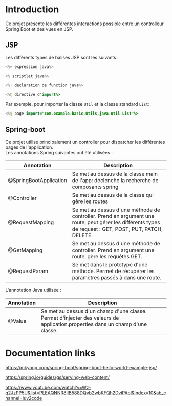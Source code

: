 # Introduction

Ce projet présente les différentes interactions possible entre un controlleur
Spring Boot et des vues en JSP.

## JSP

Les différents types de balises JSP sont les suivants :

```java
<%= expression java%>
```

```java
<% scriptlet java%>
```

```java
<%! declaration de function java%>
```

```java
<%@ directive d'import%>
```

Par exemple, pour importer la classe `Util` et la classe standard `List`:

```java
<%@ page import="com.example.basic.Utils,java.util.List"%>
```

## Spring-boot

Ce projet utilise principalement un controller pour dispatcher les différentes
pages de l'application.  
Les annotations Spring suivantes ont été utilisées :

| Annotation             | Description   |
| ---------------------- | ------------- |
| @SpringBootApplication | Se met au dessus de la classe main de l'app: déclenche la recherche de composants spring |
| @Controller | Se met au dessus de la classe qui gère les routes |
| @RequestMapping | Se met au dessus d'une méthode de controller. Prend en argument une route, peut gérer les différents types de request : GET, POST, PUT, PATCH, DELETE. |
| @GetMapping | Se met au dessus d'une méthode de controller. Prend en argument une route, gère les requêtes GET. |
| @RequestParam | Se met dans le prototype d'une méthode. Permet de récupérer les paramètres passés à dans une route. |

L'annotation Java utilisée :

| Annotation             | Description   |
| ---------------------- | ------------- |
| @Value | Se met au dessus d'un champ d'une classe. Permet d'injecter des valeurs de application.properties dans un champ d'une classe. |

# Documentation links

https://mkyong.com/spring-boot/spring-boot-hello-world-example-jsp/

https://spring.io/guides/gs/serving-web-content/

https://www.youtube.com/watch?v=Wz-q2JzPP5U&list=PLEAQNNR8IlB588DQvb2wbKFQh2DviPApl&index=10&ab_channel=luv2code
